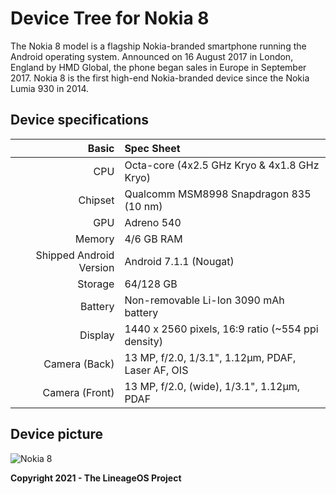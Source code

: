 # Device Tree for Nokia 8

The Nokia 8 model is a flagship Nokia-branded smartphone running the Android operating system. Announced on 16 August 2017 in London, England by HMD Global, the phone began sales in Europe in September 2017. Nokia 8 is the first high-end Nokia-branded device since the Nokia Lumia 930 in 2014.

## Device specifications
| Basic                   | Spec Sheet                                                                                                                     |
| -----------------------:|:------------------------------------------------------------------------------------------------------------------------------ |
| CPU                     | Octa-core (4x2.5 GHz Kryo & 4x1.8 GHz Kryo)                                                                           |
| Chipset                 | Qualcomm MSM8998 Snapdragon 835 (10 nm)                                                                                                 |
| GPU                     | Adreno 540                                                                                                                     |
| Memory                  | 4/6 GB RAM                                                                                                                     |
| Shipped Android Version | Android 7.1.1 (Nougat)                                                                                                                            |
| Storage                 | 64/128 GB                                                                                                                          |
| Battery                 | Non-removable Li-Ion 3090 mAh battery                                                                                           |
| Display                 | 1440 x 2560 pixels, 16:9 ratio (~554 ppi density)                                                                              |
| Camera (Back)           | 13 MP, f/2.0, 1/3.1", 1.12µm, PDAF, Laser AF, OIS                                                                              |
| Camera (Front)          | 13 MP, f/2.0, (wide), 1/3.1", 1.12µm, PDAF                                                                                                    |
## Device picture

![Nokia 8](https://images.ctfassets.net/d6skzop43my5/1ynkMl4k7iAFvSN1Goa5Q2/13ab747cdfda90c6ddc026bbdcbdedd2/Nokia_8_Range.png)

**Copyright 2021 - The LineageOS Project**
